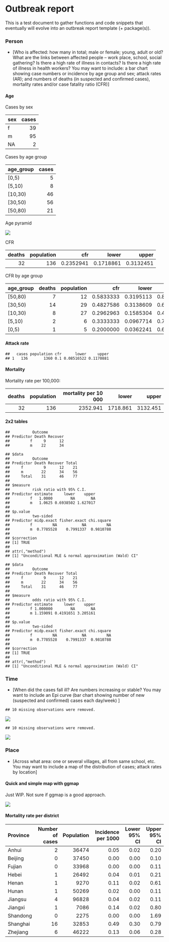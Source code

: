 Outbreak report
================

This is a test document to gather functions and code snippets that
eventually will evolve into an outbreak report template (+ package(s)).

### Person

  - \[Who is affected: how many in total; male or female; young, adult
    or old? What are the links between affected people – work place,
    school, social gathering? Is there a high rate of illness in
    contacts? Is there a high rate of illness in health workers? You may
    want to include: a bar chart showing case numbers or incidence by
    age group and sex; attack rates (AR); and numbers of deaths (in
    suspected and confirmed cases), mortality rates and/or case fatality
    ratio (CFR)\]

#### Age

Cases by sex

| sex | cases |
| :-- | ----: |
| f   |    39 |
| m   |    95 |
| NA  |     2 |

Cases by age group

| age\_group | cases |
| :--------- | ----: |
| \[0,5)     |     5 |
| \[5,10)    |     8 |
| \[10,30)   |    46 |
| \[30,50)   |    56 |
| \[50,80)   |    21 |

Age pyramid

![](sample_files/figure-gfm/unnamed-chunk-6-1.png)<!-- -->

CFR

| deaths | population |       cfr |     lower |     upper |
| -----: | ---------: | --------: | --------: | --------: |
|     32 |        136 | 0.2352941 | 0.1718861 | 0.3132451 |

CFR by age group

| age\_group | deaths | population |       cfr |     lower |     upper |
| :--------- | -----: | ---------: | --------: | --------: | --------: |
| \[50,80)   |      7 |         12 | 0.5833333 | 0.3195113 | 0.8067397 |
| \[30,50)   |     14 |         29 | 0.4827586 | 0.3138609 | 0.6556898 |
| \[10,30)   |      8 |         27 | 0.2962963 | 0.1585304 | 0.4848068 |
| \[5,10)    |      2 |          6 | 0.3333333 | 0.0967714 | 0.7000067 |
| \[0,5)     |      1 |          5 | 0.2000000 | 0.0362241 | 0.6244654 |

#### Attack rate

    ##   cases population cfr      lower     upper
    ## 1   136       1360 0.1 0.08516522 0.1170881

#### Mortality

Mortality rate per 100,000:

| deaths | population | mortality per 10 000 |    lower |    upper |
| -----: | ---------: | -------------------: | -------: | -------: |
|     32 |        136 |             2352.941 | 1718.861 | 3132.451 |

#### 2x2 tables

    ##          Outcome
    ## Predictor Death Recover
    ##         f     9      12
    ##         m    22      34

    ## $data
    ##          Outcome
    ## Predictor Death Recover Total
    ##     f         9      12    21
    ##     m        22      34    56
    ##     Total    31      46    77
    ## 
    ## $measure
    ##          risk ratio with 95% C.I.
    ## Predictor estimate     lower    upper
    ##         f   1.0000        NA       NA
    ##         m   1.0625 0.6938502 1.627017
    ## 
    ## $p.value
    ##          two-sided
    ## Predictor midp.exact fisher.exact chi.square
    ##         f         NA           NA         NA
    ##         m  0.7785528    0.7991337  0.9810788
    ## 
    ## $correction
    ## [1] TRUE
    ## 
    ## attr(,"method")
    ## [1] "Unconditional MLE & normal approximation (Wald) CI"

    ## $data
    ##          Outcome
    ## Predictor Death Recover Total
    ##     f         9      12    21
    ##     m        22      34    56
    ##     Total    31      46    77
    ## 
    ## $measure
    ##          odds ratio with 95% C.I.
    ## Predictor estimate     lower    upper
    ##         f 1.000000        NA       NA
    ##         m 1.159091 0.4191651 3.205161
    ## 
    ## $p.value
    ##          two-sided
    ## Predictor midp.exact fisher.exact chi.square
    ##         f         NA           NA         NA
    ##         m  0.7785528    0.7991337  0.9810788
    ## 
    ## $correction
    ## [1] TRUE
    ## 
    ## attr(,"method")
    ## [1] "Unconditional MLE & normal approximation (Wald) CI"

### Time

  - \[When did the cases fall ill? Are numbers increasing or stable? You
    may want to include an Epi curve (bar chart showing number of new
    (suspected and confirmed) cases each day/week) \]

<!-- end list -->

    ## 10 missing observations were removed.

![](sample_files/figure-gfm/unnamed-chunk-16-1.png)<!-- -->

    ## 10 missing observations were removed.

![](sample_files/figure-gfm/unnamed-chunk-17-1.png)<!-- -->

### Place

  - \[Across what area: one or several villages, all from same school,
    etc. You may want to include a map of the distribution of cases;
    attack rates by location\]

#### Quick and simple map with ggmap

Just WIP. Not sure if ggmap is a good
approach.

![](sample_files/figure-gfm/unnamed-chunk-18-1.png)<!-- -->

#### Mortality rate per district

| Province | Number of cases | Population | Incidence per 1000 | Lower 95% CI | Upper 95% CI |
| :------- | --------------: | ---------: | -----------------: | -----------: | -----------: |
| Anhui    |               2 |      36474 |               0.05 |         0.02 |         0.20 |
| Beijing  |               0 |      37450 |               0.00 |         0.00 |         0.10 |
| Fujian   |               0 |      33968 |               0.00 |         0.00 |         0.11 |
| Hebei    |               1 |      26492 |               0.04 |         0.01 |         0.21 |
| Henan    |               1 |       9270 |               0.11 |         0.02 |         0.61 |
| Hunan    |               1 |      50269 |               0.02 |         0.00 |         0.11 |
| Jiangsu  |               4 |      96828 |               0.04 |         0.02 |         0.11 |
| Jiangxi  |               1 |       7086 |               0.14 |         0.02 |         0.80 |
| Shandong |               0 |       2275 |               0.00 |         0.00 |         1.69 |
| Shanghai |              16 |      32853 |               0.49 |         0.30 |         0.79 |
| Zhejiang |               6 |      46222 |               0.13 |         0.06 |         0.28 |
